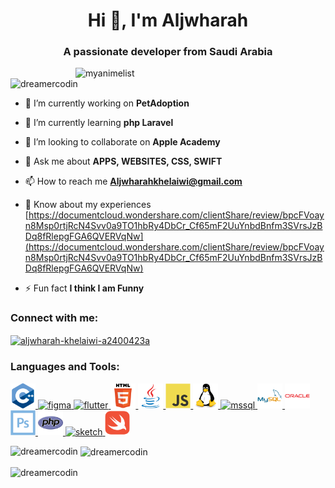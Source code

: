 <h1 align="center">Hi 👋, I'm Aljwharah</h1>
<h3 align="center">A passionate developer from Saudi Arabia</h3>
<img align="right" alt="myanimelist" width="400" src="https://media0.giphy.com/media/v1.Y2lkPTc5MGI3NjExMDFmOGQxMzk0ZWM1ZDJiOGIyYzYzODRmOWNhOGU4MjdmZDZkODBlMSZjdD1n/137EaR4vAOCn1S/giphy.gif">

<p align="left"> <img src="https://komarev.com/ghpvc/?username=dreamercodin&label=Profile%20views&color=0e75b6&style=flat" alt="dreamercodin" /> </p>

- 🔭 I’m currently working on **PetAdoption**

- 🌱 I’m currently learning **php Laravel**

- 👯 I’m looking to collaborate on **Apple Academy**

- 💬 Ask me about **APPS, WEBSITES, CSS, SWIFT**

- 📫 How to reach me **Aljwharahkhelaiwi@gmail.com**

- 📄 Know about my experiences [https://documentcloud.wondershare.com/clientShare/review/bpcFVoayn8Msp0rtjRcN4Svv0a9TO1hbRy4DbCr_Cf65mF2UuYnbdBnfm3SVrsJzBDq8fRlepgFGA6QVERVqNw](https://documentcloud.wondershare.com/clientShare/review/bpcFVoayn8Msp0rtjRcN4Svv0a9TO1hbRy4DbCr_Cf65mF2UuYnbdBnfm3SVrsJzBDq8fRlepgFGA6QVERVqNw)

- ⚡ Fun fact **I think I am Funny**

<h3 align="left">Connect with me:</h3>
<p align="left">
<a href="https://linkedin.com/in/aljwharah-khelaiwi-a2400423a" target="blank"><img align="center" src="https://raw.githubusercontent.com/rahuldkjain/github-profile-readme-generator/master/src/images/icons/Social/linked-in-alt.svg" alt="aljwharah-khelaiwi-a2400423a" height="30" width="40" /></a>
</p>

<h3 align="left">Languages and Tools:</h3>
<p align="left"> <a href="https://www.w3schools.com/cpp/" target="_blank" rel="noreferrer"> <img src="https://raw.githubusercontent.com/devicons/devicon/master/icons/cplusplus/cplusplus-original.svg" alt="cplusplus" width="40" height="40"/> </a> <a href="https://www.figma.com/" target="_blank" rel="noreferrer"> <img src="https://www.vectorlogo.zone/logos/figma/figma-icon.svg" alt="figma" width="40" height="40"/> </a> <a href="https://flutter.dev" target="_blank" rel="noreferrer"> <img src="https://www.vectorlogo.zone/logos/flutterio/flutterio-icon.svg" alt="flutter" width="40" height="40"/> </a> <a href="https://www.w3.org/html/" target="_blank" rel="noreferrer"> <img src="https://raw.githubusercontent.com/devicons/devicon/master/icons/html5/html5-original-wordmark.svg" alt="html5" width="40" height="40"/> </a> <a href="https://www.java.com" target="_blank" rel="noreferrer"> <img src="https://raw.githubusercontent.com/devicons/devicon/master/icons/java/java-original.svg" alt="java" width="40" height="40"/> </a> <a href="https://developer.mozilla.org/en-US/docs/Web/JavaScript" target="_blank" rel="noreferrer"> <img src="https://raw.githubusercontent.com/devicons/devicon/master/icons/javascript/javascript-original.svg" alt="javascript" width="40" height="40"/> </a> <a href="https://www.linux.org/" target="_blank" rel="noreferrer"> <img src="https://raw.githubusercontent.com/devicons/devicon/master/icons/linux/linux-original.svg" alt="linux" width="40" height="40"/> </a> <a href="https://www.microsoft.com/en-us/sql-server" target="_blank" rel="noreferrer"> <img src="https://www.svgrepo.com/show/303229/microsoft-sql-server-logo.svg" alt="mssql" width="40" height="40"/> </a> <a href="https://www.mysql.com/" target="_blank" rel="noreferrer"> <img src="https://raw.githubusercontent.com/devicons/devicon/master/icons/mysql/mysql-original-wordmark.svg" alt="mysql" width="40" height="40"/> </a> <a href="https://www.oracle.com/" target="_blank" rel="noreferrer"> <img src="https://raw.githubusercontent.com/devicons/devicon/master/icons/oracle/oracle-original.svg" alt="oracle" width="40" height="40"/> </a> <a href="https://www.photoshop.com/en" target="_blank" rel="noreferrer"> <img src="https://raw.githubusercontent.com/devicons/devicon/master/icons/photoshop/photoshop-line.svg" alt="photoshop" width="40" height="40"/> </a> <a href="https://www.php.net" target="_blank" rel="noreferrer"> <img src="https://raw.githubusercontent.com/devicons/devicon/master/icons/php/php-original.svg" alt="php" width="40" height="40"/> </a> <a href="https://www.sketch.com/" target="_blank" rel="noreferrer"> <img src="https://www.vectorlogo.zone/logos/sketchapp/sketchapp-icon.svg" alt="sketch" width="40" height="40"/> </a> <a href="https://developer.apple.com/swift/" target="_blank" rel="noreferrer"> <img src="https://raw.githubusercontent.com/devicons/devicon/master/icons/swift/swift-original.svg" alt="swift" width="40" height="40"/> </a> </p>

<p><img align="left" src="https://github-readme-stats.vercel.app/api/top-langs?username=dreamercodin&show_icons=true&locale=en&layout=compact" alt="dreamercodin" /></p>

<p>&nbsp;<img align="center" src="https://github-readme-stats.vercel.app/api?username=dreamercodin&show_icons=true&locale=en" alt="dreamercodin" /></p>

<p><img align="center" src="https://github-readme-streak-stats.herokuapp.com/?user=dreamercodin&" alt="dreamercodin" /></p>
